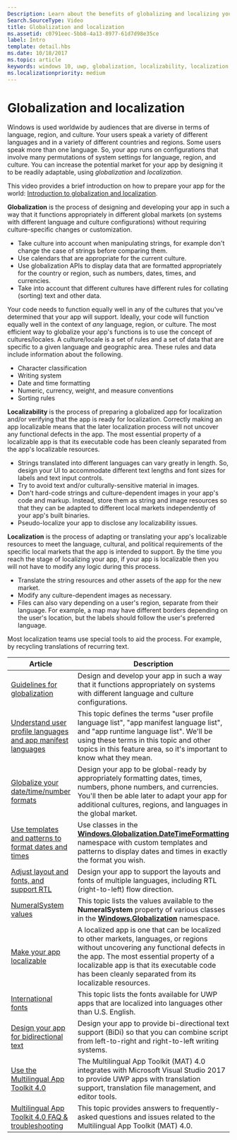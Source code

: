```yaml
---
Description: Learn about the benefits of globalizing and localizing your app, and exactly what these terms mean.
Search.SourceType: Video
title: Globalization and localization
ms.assetid: c0791eec-5bb8-4a13-8977-61d7d98e35ce
label: Intro
template: detail.hbs
ms.date: 10/18/2017
ms.topic: article
keywords: windows 10, uwp, globalization, localizability, localization
ms.localizationpriority: medium
---
```

# Globalization and localization

Windows is used worldwide by audiences that are diverse in terms of language, region, and culture. Your users speak a variety of different languages and in a variety of different countries and regions. Some users speak more than one language. So, your app runs on configurations that involve many permutations of system settings for language, region, and culture. You can increase the potential market for your app by designing it to be readily adaptable, using *globalization* and *localization*.

This video provides a brief introduction on how to prepare your app for the world: [Introduction to globalization and localization](https://channel9.msdn.com/Blogs/One-Dev-Minute/Introduction-to-globalization-and-localization).

**Globalization** is the process of designing and developing your app in such a way that it functions appropriately in different global markets (on systems with different language and culture configurations) without requiring culture-specific changes or customization.

- Take culture into account when manipulating strings, for example don't change the case of strings before comparing them.
- Use calendars that are appropriate for the current culture.
- Use globalization APIs to display data that are formatted appropriately for the country or region, such as numbers, dates, times, and currencies.
- Take into account that different cultures have different rules for collating (sorting) text and other data.

Your code needs to function equally well in any of the cultures that you've determined that your app will support. Ideally, your code will function equally well in the context of *any* language, region, or culture. The most efficient way to globalize your app's functions is to use the concept of cultures/locales. A culture/locale is a set of rules and a set of data that are specific to a given language and geographic area. These rules and data include information about the following.

- Character classification
- Writing system
- Date and time formatting
- Numeric, currency, weight, and measure conventions
- Sorting rules

**Localizability** is the process of preparing a globalized app for localization and/or verifying that the app is ready for localization. Correctly making an app localizable means that the later localization process will not uncover any functional defects in the app. The most essential property of a localizable app is that its executable code has been cleanly separated from the app's localizable resources.

- Strings translated into different languages can vary greatly in length. So, design your UI to accommodate different text lengths and font sizes for labels and text input controls.
- Try to avoid text and/or culturally-sensitive material in images.
- Don't hard-code strings and culture-dependent images in your app's code and markup. Instead, store them as string and image resources so that they can be adapted to different local markets independently of your app's built binaries.
- Pseudo-localize your app to disclose any localizability issues.

**Localization** is the process of adapting or translating your app's localizable resources to meet the language, cultural, and political requirements of the specific local markets that the app is intended to support. By the time you reach the stage of localizing your app, if your app is localizable then you will not have to modify any logic during this process.

- Translate the string resources and other assets of the app for the new market.
- Modify any culture-dependent images as necessary.
- Files can also vary depending on a user's region, separate from their language. For example, a map may have different borders depending on the user's location, but the labels should follow the user's preferred language.

Most localization teams use special tools to aid the process. For example, by recycling translations of recurring text.

| Article | Description |
|---------|-------------|
| [Guidelines for globalization](guidelines-and-checklist-for-globalizing-your-app.md) | Design and develop your app in such a way that it functions appropriately on systems with different language and culture configurations. |
| [Understand user profile languages and app manifest languages](manage-language-and-region.md) | This topic defines the terms "user profile language list", "app manifest language list", and "app runtime language list". We'll be using these terms in this topic and other topics in this feature area, so it's important to know what they mean. |
| [Globalize your date/time/number formats](use-global-ready-formats.md) | Design your app to be global-ready by appropriately formatting dates, times, numbers, phone numbers, and currencies. You'll then be able later to adapt your app for additional cultures, regions, and languages in the global market. |
| [Use templates and patterns to format dates and times](use-patterns-to-format-dates-and-times.md) | Use classes in the [**Windows.Globalization.DateTimeFormatting**](/uwp/api/windows.globalization.datetimeformatting?branch=live) namespace with custom templates and patterns to display dates and times in exactly the format you wish. |
| [Adjust layout and fonts, and support RTL](adjust-layout-and-fonts--and-support-rtl.md) | Design your app to support the layouts and fonts of multiple languages, including RTL (right-to-left) flow direction. |
| [NumeralSystem values](glob-numeralsystem-values.md) | This topic lists the values available to the **NumeralSystem** property of various classes in the [**Windows.Globalization**](/uwp/api/windows.globalization?branch=live) namespace. |
| [Make your app localizable](prepare-your-app-for-localization.md) | A localized app is one that can be localized to other markets, languages, or regions without uncovering any functional defects in the app. The most essential property of a localizable app is that its executable code has been cleanly separated from its localizable resources. |
| [International fonts](loc-international-fonts.md) | This topic lists the fonts available for UWP apps that are localized into languages other than U.S. English. |
| [Design your app for bidirectional text](design-for-bidi-text.md) | Design your app to provide bi-directional text support (BiDi) so that you can combine script from left-to-right and right-to-left writing systems. |
| [Use the Multilingual App Toolkit 4.0](use-mat.md) | The Multilingual App Toolkit (MAT) 4.0 integrates with Microsoft Visual Studio 2017 to provide UWP apps with translation support, translation file management, and editor tools. |
| [Multilingual App Toolkit 4.0 FAQ & troubleshooting](mat-faq-troubleshooting.md) | This topic provides answers to frequently-asked questions and issues related to the Multilingual App Toolkit (MAT) 4.0. |
